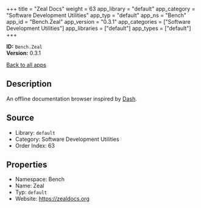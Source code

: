 ﻿+++
title = "Zeal Docs"
weight = 63
app_library = "default"
app_category = "Software Development Utilities"
app_typ = "default"
app_ns = "Bench"
app_id = "Bench.Zeal"
app_version = "0.3.1"
app_categories = ["Software Development Utilities"]
app_libraries = ["default"]
app_types = ["default"]
+++

**ID:** `Bench.Zeal`  
**Version:** 0.3.1  
<!--more-->

[Back to all apps](/apps/)

## Description
An offline documentation browser inspired by [Dash](https://kapeli.com/dash/).

## Source

* Library: `default`
* Category: Software Development Utilities
* Order Index: 63

## Properties

* Namespace: Bench
* Name: Zeal
* Typ: `default`
* Website: <https://zealdocs.org>

